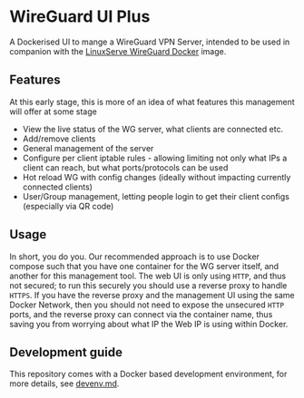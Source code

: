 # WireGuard UI Plus

A Dockerised UI to mange a WireGuard VPN Server, intended to be used in companion with the [LinuxServe WireGuard Docker](https://github.com/linuxserver/docker-wireguard) image.

## Features

At this early stage, this is more of an idea of what features this management will offer at some stage

* View the live status of the WG server, what clients are connected etc.
* Add/remove clients
* General management of the server
* Configure per client iptable rules - allowing limiting not only what IPs a client can reach, but what ports/protocols can be used
* Hot reload WG with config changes (ideally without impacting currently connected clients)
* User/Group management, letting people login to get their client configs (especially via QR code)

## Usage

In short, you do you.
Our recommended approach is to use Docker compose such that you have one container for the WG server itself, and another for this management tool.
The web UI is only using `HTTP`, and thus not secured; to run this securely you should use a reverse proxy to handle `HTTPS`.
If you have the reverse proxy and the management UI using the same Docker Network, then you should not need to expose the unsecured `HTTP` ports, and the reverse proxy can connect via the container name, thus saving you from worrying about what IP the Web IP is using within Docker.

## Development guide

This repository comes with a Docker based development environment, for more details, see [devenv.md](devenv.md).
